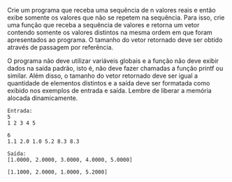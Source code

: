 Crie um programa que receba uma sequência de n valores reais e então exibe somente os valores que não se repetem na sequência. Para isso, crie uma função que receba a sequência de valores e retorna um vetor contendo somente os valores distintos na mesma ordem em que foram apresentados ao programa. O tamanho do vetor retornado deve ser obtido através de passagem por referência.

O programa não deve utilizar variáveis globais e a função não deve exibir dados na saída padrão, isto é, não deve fazer chamadas a função printf ou similar. Além disso, o tamanho do vetor retornado deve ser igual a quantidade de elementos distintos e a saída deve ser formatada como exibido nos exemplos de entrada e saída. Lembre de liberar a memória alocada dinamicamente.

```
Entrada: 
5
1 2 3 4 5

6
1.1 2.0 1.0 5.2 8.3 8.3
```

```
Saída:
[1.0000, 2.0000, 3.0000, 4.0000, 5.0000]

[1.1000, 2.0000, 1.0000, 5.2000]
```